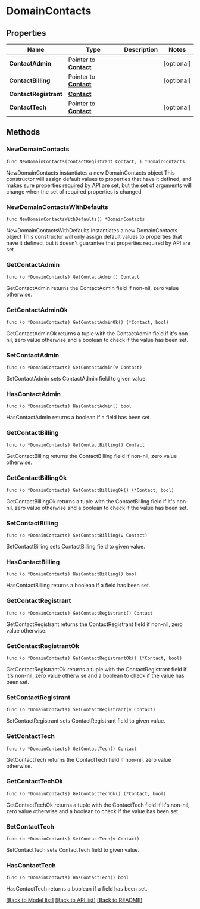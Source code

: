 # DomainContacts

## Properties

Name | Type | Description | Notes
------------ | ------------- | ------------- | -------------
**ContactAdmin** | Pointer to [**Contact**](Contact.md) |  | [optional] 
**ContactBilling** | Pointer to [**Contact**](Contact.md) |  | [optional] 
**ContactRegistrant** | [**Contact**](Contact.md) |  | 
**ContactTech** | Pointer to [**Contact**](Contact.md) |  | [optional] 

## Methods

### NewDomainContacts

`func NewDomainContacts(contactRegistrant Contact, ) *DomainContacts`

NewDomainContacts instantiates a new DomainContacts object
This constructor will assign default values to properties that have it defined,
and makes sure properties required by API are set, but the set of arguments
will change when the set of required properties is changed

### NewDomainContactsWithDefaults

`func NewDomainContactsWithDefaults() *DomainContacts`

NewDomainContactsWithDefaults instantiates a new DomainContacts object
This constructor will only assign default values to properties that have it defined,
but it doesn't guarantee that properties required by API are set

### GetContactAdmin

`func (o *DomainContacts) GetContactAdmin() Contact`

GetContactAdmin returns the ContactAdmin field if non-nil, zero value otherwise.

### GetContactAdminOk

`func (o *DomainContacts) GetContactAdminOk() (*Contact, bool)`

GetContactAdminOk returns a tuple with the ContactAdmin field if it's non-nil, zero value otherwise
and a boolean to check if the value has been set.

### SetContactAdmin

`func (o *DomainContacts) SetContactAdmin(v Contact)`

SetContactAdmin sets ContactAdmin field to given value.

### HasContactAdmin

`func (o *DomainContacts) HasContactAdmin() bool`

HasContactAdmin returns a boolean if a field has been set.

### GetContactBilling

`func (o *DomainContacts) GetContactBilling() Contact`

GetContactBilling returns the ContactBilling field if non-nil, zero value otherwise.

### GetContactBillingOk

`func (o *DomainContacts) GetContactBillingOk() (*Contact, bool)`

GetContactBillingOk returns a tuple with the ContactBilling field if it's non-nil, zero value otherwise
and a boolean to check if the value has been set.

### SetContactBilling

`func (o *DomainContacts) SetContactBilling(v Contact)`

SetContactBilling sets ContactBilling field to given value.

### HasContactBilling

`func (o *DomainContacts) HasContactBilling() bool`

HasContactBilling returns a boolean if a field has been set.

### GetContactRegistrant

`func (o *DomainContacts) GetContactRegistrant() Contact`

GetContactRegistrant returns the ContactRegistrant field if non-nil, zero value otherwise.

### GetContactRegistrantOk

`func (o *DomainContacts) GetContactRegistrantOk() (*Contact, bool)`

GetContactRegistrantOk returns a tuple with the ContactRegistrant field if it's non-nil, zero value otherwise
and a boolean to check if the value has been set.

### SetContactRegistrant

`func (o *DomainContacts) SetContactRegistrant(v Contact)`

SetContactRegistrant sets ContactRegistrant field to given value.


### GetContactTech

`func (o *DomainContacts) GetContactTech() Contact`

GetContactTech returns the ContactTech field if non-nil, zero value otherwise.

### GetContactTechOk

`func (o *DomainContacts) GetContactTechOk() (*Contact, bool)`

GetContactTechOk returns a tuple with the ContactTech field if it's non-nil, zero value otherwise
and a boolean to check if the value has been set.

### SetContactTech

`func (o *DomainContacts) SetContactTech(v Contact)`

SetContactTech sets ContactTech field to given value.

### HasContactTech

`func (o *DomainContacts) HasContactTech() bool`

HasContactTech returns a boolean if a field has been set.


[[Back to Model list]](../README.md#documentation-for-models) [[Back to API list]](../README.md#documentation-for-api-endpoints) [[Back to README]](../README.md)


